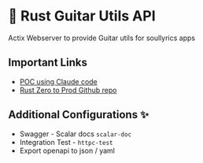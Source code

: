 # 📖 Rust Guitar Utils API

Actix Webserver to provide Guitar utils for soullyrics apps

## Important Links

- [POC using Claude code](https://claude.ai/share/b2b2c53b-d427-41a7-be88-0555cc09bddc)
- [Rust Zero to Prod Github repo](https://github.com/avj2352/rust_zero_to_prod)

## Additional Configurations ✨
- Swagger - Scalar docs `scalar-doc`
- Integration Test - `httpc-test`
- Export openapi to json / yaml

